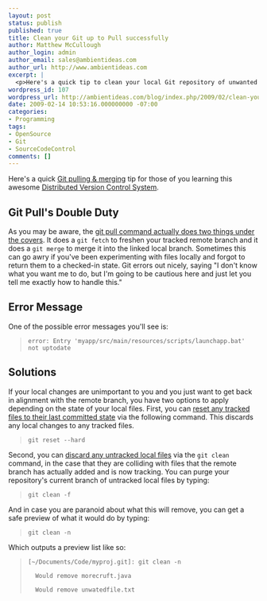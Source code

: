 ```yaml
---
layout: post
status: publish
published: true
title: Clean your Git up to Pull successfully
author: Matthew McCullough
author_login: admin
author_email: sales@ambientideas.com
author_url: http://www.ambientideas.com
excerpt: |
  <p>Here's a quick tip to clean your local Git repository of unwanted changes to tracked and untracked files with two Git commands.</p>
wordpress_id: 107
wordpress_url: http://ambientideas.com/blog/index.php/2009/02/clean-your-git-up-to-pull-successfully/
date: 2009-02-14 10:53:16.000000000 -07:00
categories:
- Programming
tags:
- OpenSource
- Git
- SourceCodeControl
comments: []
---
```

<p>Here's a quick <a href="http://www.kernel.org/pub/software/scm/git/docs/git-pull.html" target="_blank">Git pulling &amp; merging</a> tip for those of you learning this awesome <a href="http://en.wikipedia.org/wiki/Distributed_revision_control" target="_blank">Distributed Version Control System</a>.</p>
<h2>Git Pull's Double Duty</h2>
<p>As you may be aware, the <a href="http://www.kernel.org/pub/software/scm/git/docs/git-pull.html" target="_blank">git pull command actually does two things under the covers</a>. It does a <code>git fetch</code> to freshen your tracked remote branch and it does a <code>git merge</code> to merge it into the linked local branch. Sometimes this can go awry if you've been experimenting with files locally and forgot to return them to a checked-in state. Git errors out nicely, saying "I don't know what you want me to do, but I'm going to be cautious here and just let you tell me exactly how to handle this."</p>
<h2>Error Message</h2>
<p>One of the possible error messages you'll see is:</p>
<blockquote>
  <code>error: Entry 'myapp/src/main/resources/scripts/launchapp.bat' not uptodate</code>
</blockquote>
<h2>Solutions</h2>
<p>If your local changes are unimportant to you and you just want to get back in alignment with the remote branch, you have two options to apply depending on the state of your local files. First, you can <a href="http://www.kernel.org/pub/software/scm/git/docs/git-reset.html" target="_blank">reset any tracked files to their last committed state</a> via the following command. This discards any local changes to any tracked files.</p>
<blockquote>
  <code>git reset --hard</code>
</blockquote>
<p>Second, you can <a href="http://www.kernel.org/pub/software/scm/git/docs/git-clean.html" target="_blank">discard any untracked local files</a> via the <code>git clean</code> command, in the case that they are colliding with files that the remote branch has actually added and is now tracking. You can purge your repository's current branch of untracked local files by typing:</p>
<blockquote>
  <code>git clean -f</code>
</blockquote>
<p>And in case you are paranoid about what this will remove, you can get a safe preview of what it would do by typing:</p>
<blockquote>
  <code>git clean -n</code>
</blockquote>
<p>Which outputs a preview list like so:</p>
<blockquote>
  <code>[~/Documents/Code/myproj.git]: git clean -n<br />
  Would remove morecruft.java<br />
  Would remove unwatedfile.txt</code>
</blockquote>
